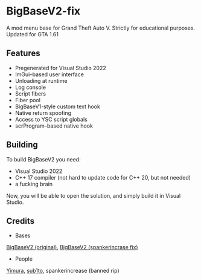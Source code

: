# BigBaseV2-fix
A mod menu base for Grand Theft Auto V.
Strictly for educational purposes.
Updated for GTA 1.61

## Features
* Pregenerated for Visual Studio 2022
* ImGui–based user interface
* Unloading at runtime
* Log console
* Script fibers
* Fiber pool
* BigBaseV1-style custom text hook
* Native return spoofing
* Access to YSC script globals
* scrProgram–based native hook

## Building
To build BigBaseV2 you need:
* Visual Studio 2022
* C++ 17 compiler (not hard to update code for C++ 20, but not needed)
* a fucking brain

Now, you will be able to open the solution, and simply build it in Visual Studio.

## Credits
* Bases

[BigBaseV2 (original)](https://github.com/Pocakking/BigBaseV2), 
[BigBaseV2 (spankerincrase fix)](https://bitbucket.org/gir489/bigbasev2-fix)

* People

[Yimura](https://www.unknowncheats.me/forum/members/2602052.html), 
[sub1to](https://www.unknowncheats.me/forum/members/1532142.html), 
spankerincrease (banned rip)
